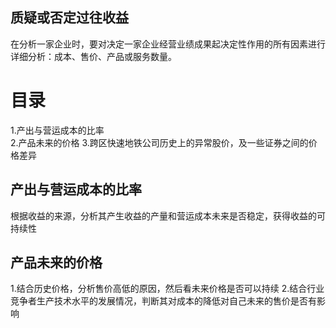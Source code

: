 ## 质疑或否定过往收益   
   在分析一家企业时，要对决定一家企业经营业绩成果起决定性作用的所有因素进行详细分析：成本、售价、产品或服务数量。

# 目录
1.产出与营运成本的比率   
2.产品未来的价格
3.跨区快速地铁公司历史上的异常股价，及一些证券之间的价格差异

## 产出与营运成本的比率

根据收益的来源，分析其产生收益的产量和营运成本未来是否稳定，获得收益的可持续性
## 产品未来的价格
1.结合历史价格，分析售价高低的原因，然后看未来价格是否可以持续
2.结合行业竞争者生产技术水平的发展情况，判断其对成本的降低对自己未来的售价是否有影响